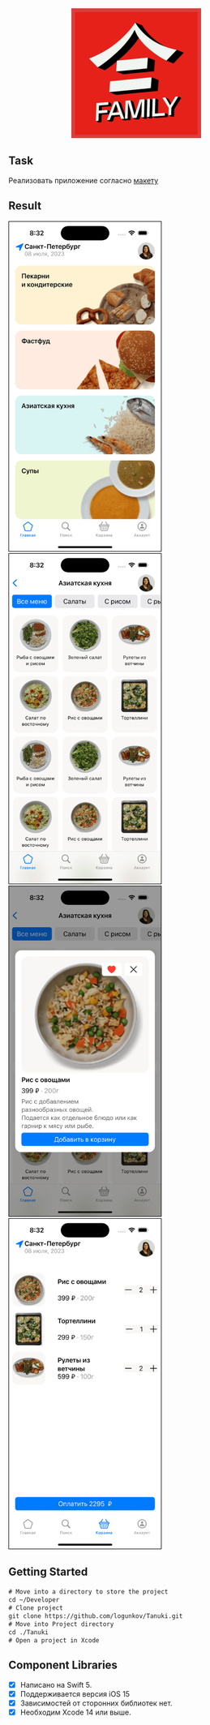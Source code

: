 <div align="center">
<img src="images/logo.png" alt="Tanuki Logo" width="256" />
</div>

## Task
Реализовать приложение согласно [макету](https://www.figma.com/file/fSVhgQTluvoqkAa6ZnpQQO/Тестовое-приложение_ios?type=design&node-id=0-1&mode=design&t=mT0Gt3NZ6Bky4u1B-0)

## Result
<img src="images/step1.png" width="300" style="border: 1px solid black; margin-right: 10px;">
<img src="images/step2.png" width="300" style="border: 1px solid black;">

<img src="images/step3.png" width="300" style="border: 1px solid black; margin-right: 10px;">
<img src="images/step4.png" width="300" style="border: 1px solid black;">

## Getting Started

```
# Move into a directory to store the project
cd ~/Developer
# Clone project
git clone https://github.com/logunkov/Tanuki.git
# Move into Project directory
cd ./Tanuki
# Open a project in Xcode 
```

## Component Libraries
- [x] Написано на Swift 5.
- [x] Поддерживается версия iOS 15
- [x] Зависимостей от сторонних библиотек нет.
- [x] Необходим Xcode 14 или выше.
